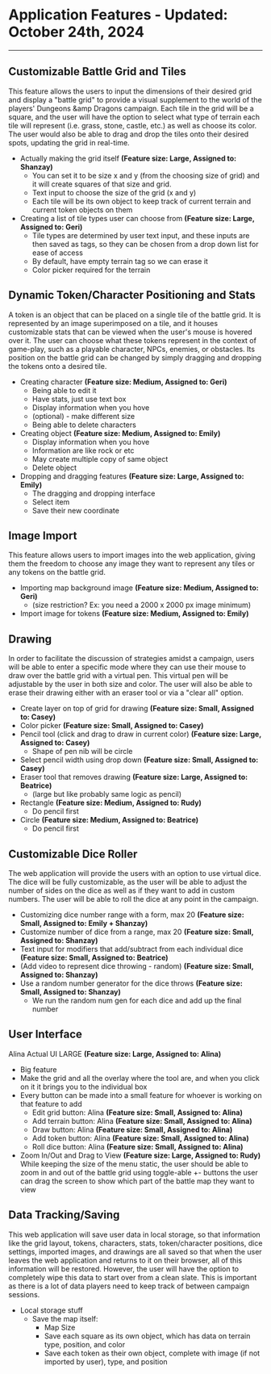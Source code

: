 # Application Features - Updated: October 24th, 2024
---
## Customizable Battle Grid and Tiles

This feature allows the users to input the dimensions of their desired grid and display a "battle grid" to provide a visual supplement to the world of the players' Dungeons &amp Dragons campaign. Each tile in the grid will be a square, and the user will have the option to select what type of terrain each tile will represent (i.e. grass, stone, castle, etc.) as well as choose its color. The user would also be able to drag and drop the tiles onto their desired spots, updating the grid in real-time.
- Actually making the grid itself **(Feature size: Large, Assigned to: Shanzay)**
  - You can set it to be size x and y (from the choosing size of grid) and it will create squares of that size and grid. 
  - Text input to choose the size of the grid (x and y)
  - Each tile will be its own object to keep track of current terrain and current token objects on them
- Creating a list of tile types user can choose from **(Feature size: Large, Assigned to: Geri)**
  - Tile types are determined by user text input, and these inputs are then saved as tags, so they can be chosen from a drop down list for ease of access
  - By default, have empty terrain tag so we can erase it
  - Color picker required for the terrain 

## Dynamic Token/Character Positioning and Stats

A token is an object that can be placed on a single tile of the battle grid. It is represented by an image superimposed on a tile, and it houses customizable stats that can be viewed when the user's mouse is hovered over it. The user can choose what these tokens represent in the context of game-play, such as a playable character, NPCs, enemies, or obstacles. Its position on the battle grid can be changed by simply dragging and dropping the tokens onto a desired tile.

- Creating character **(Feature size: Medium, Assigned to: Geri)**
  - Being able to edit it
  - Have stats, just use text box
  - Display information when you hove
  - (optional) - make different size
  - Being able to delete characters
- Creating object **(Feature size: Medium, Assigned to: Emily)**
  - Display information when you hove
  - Information are like rock or etc
  - May create multiple copy of same object
  - Delete object
- Dropping and dragging features **(Feature size: Large, Assigned to: Emily)**
  - The dragging and dropping interface
  - Select item
  - Save their new coordinate

## Image Import

This feature allows users to import images into the web application, giving them the freedom to choose any image they want to represent any tiles or any tokens on the battle grid. 
- Importing map background image **(Feature size: Medium, Assigned to: Geri)**
  - (size restriction? Ex: you need a 2000 x 2000 px image minimum) 
- Import image for tokens **(Feature size: Medium, Assigned to: Emily)**

## Drawing 

In order to facilitate the discussion of strategies amidst a campaign, users will be able to enter a specific mode where they can use their mouse to draw over the battle grid with a virtual pen. This virtual pen will be adjustable by the user in both size and color. The user will also be able to erase their drawing either with an eraser tool or via a "clear all" option.

- Create layer on top of grid for drawing **(Feature size: Small, Assigned to: Casey)**
- Color picker **(Feature size: Small, Assigned to: Casey)**
- Pencil tool (click and drag to draw in current color) **(Feature size: Large, Assigned to: Casey)**
  - Shape of pen nib will be circle
- Select pencil width using drop down **(Feature size: Small, Assigned to: Casey)**
- Eraser tool that removes drawing **(Feature size: Large, Assigned to: Beatrice)**
  - (large but like probably same logic as pencil)
- Rectangle **(Feature size: Medium, Assigned to: Rudy)**
  - Do pencil first
- Circle **(Feature size: Medium, Assigned to: Beatrice)**
  - Do pencil first

## Customizable Dice Roller

The web application will provide the users with an option to use virtual dice. The dice will be fully customizable, as the user will be able to adjust the number of sides on the dice as well as if they want to add in custom numbers. The user will be able to roll the dice at any point in the campaign.

- Customizing dice number range with a form, max 20 **(Feature size: Small, Assigned to: Emily + Shanzay)**
- Customize number of dice from a range, max 20 **(Feature size: Small, Assigned to: Shanzay)**
- Text input for modifiers that add/subtract from each individual dice **(Feature size: Small, Assigned to: Beatrice)**
- (Add video to represent dice throwing - random) **(Feature size: Small, Assigned to: Shanzay)**
- Use a random number generator for the dice throws **(Feature size: Small, Assigned to: Shanzay)**
  - We run the random num gen for each dice and add up the final number

## User Interface
Alina Actual UI LARGE **(Feature size: Large, Assigned to: Alina)**
- Big feature
- Make the grid and all the overlay where the tool are, and when you click on it it brings you to the individual box
- Every button can be made into a small feature for whoever is working on that feature to add 
  - Edit grid button: Alina **(Feature size: Small, Assigned to: Alina)**
  - Add terrain button: Alina **(Feature size: Small, Assigned to: Alina)**
  - Draw button: Alina **(Feature size: Small, Assigned to: Alina)**
  - Add token button: Alina **(Feature size: Small, Assigned to: Alina)**
  - Roll dice button: Alina **(Feature size: Small, Assigned to: Alina)**
- Zoom In/Out and Drag to View **(Feature size: Large, Assigned to: Rudy)**
While keeping the size of the menu static, the user should be able to zoom in and out of the battle grid using toggle-able +- buttons
the user can drag the screen to show which part of the battle map they want to view


## Data Tracking/Saving

This web application will save user data in local storage, so that information like the grid layout, tokens, characters, stats, token/character positions, dice settings, imported images, and drawings are all saved so that when the user leaves the web application and returns to it on their browser, all of this information will be restored. However, the user will have the option to completely wipe this data to start over from a clean slate. This is important as there is a lot of data players need to keep track of between campaign sessions.
- Local storage stuff 
  - Save the map itself:
    - Map Size
    - Save each square as its own object, which has data on terrain type, position, and color
    - Save each token as their own object, complete with image (if not imported by user), type, and position
